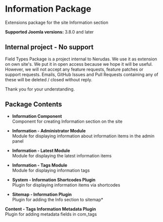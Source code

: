 # Information Package
Extensions package for the site Information section

**Supported Joomla versions:** 3.8.0 and later  


## Internal project - No support
Field Types Package is a project internal to Nerudas. We use it as extension on own site's. We put it in open access because we hope it will be useful. However, we will not accept any feature requests, feature patches or support requests. Emails, GitHub Issues and Pull Requests containing any of these will be deleted / closed without reply.

Thank you for your understanding.


## Package Contents
* **Information Component**  
Component for creating Information section on the site

* **Information - Administrator Module**  
Module for displaying information about information items in the admin panel

* **Information - Latest Module**  
Module for displaying the latest information items

* **Information - Tags Module**  
Module for displaying information tags

* **System - Information Shortcodes Plugin**  
Plugin for displaying information items via shortcodes

* **Sitemap - Information Plugin**  
Plugin for adding the Info section to sitemap* 

**Content - Tags Information Metadata Plugin**  
Plugin for adding metadata fields in com_tags